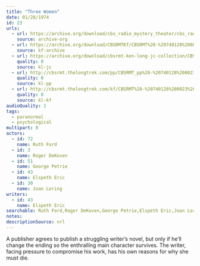 ```yaml
---
title: "Three Women"
date: 01/28/1974
id: 23
urls: 
  - url: https://archive.org/download/cbs_radio_mystery_theater/cbs_radio_mystery_theater-0001-0050.zip/cbs_radio_mystery_theater-0001-0050%2Fcbsrmt_0023_three_women.mp3
    source: archive-org
  - url: https://archive.org/download/CBSRMTKf/CBSRMT%20-%20740128%200023%20Three%20Women_kf.mp3
    source: kf-archive
  - url: https://archive.org/download/cbsrmt-ken-long-jc-collection/CBSRMT - 740128 0023 Three Women vbr df fair_jc.mp3
    quality: 0
    source: kl-jc
  - url: http://cbsrmt.thelongtrek.com/pp/CBSRMT_pp%20-%20740128%200023%20Three%20Women.mp3
    quality: 0
    source: kl-pp
  - url: http://cbsrmt.thelongtrek.com/kf/CBSRMT%20-%20740128%200023%20Three%20Women_kf.mp3
    quality: 0
    source: kl-kf
audioQuality: 1
tags: 
  - paranormal
  - psychological
multipart: 0
actors:  
  - id: 72
    name: Ruth Ford  
  - id: 3
    name: Roger DeKoven  
  - id: 51
    name: George Petrie  
  - id: 43
    name: Elspeth Eric  
  - id: 30
    name: Joan Loring
writers:  
  - id: 43
    name: Elspeth Eric
searchable: Ruth Ford,Roger DeKoven,George Petrie,Elspeth Eric,Joan Loring Elspeth Eric
notes: 
descriptionSource: nrl
---
```

A publisher agrees to publish a struggling writer’s novel, but only if he’ll change the ending so the enthralling main character survives. The writer, facing pressure to compromise his work, has his own reasons for why she must die.